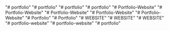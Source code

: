 "# portfolio" 
"# portfolio" 
"# portfolio" 
"# portfolio" 
"# Portfolio-Website" 
"# Portfolio-Website" 
"# Portfolio-Website" 
"# Portfolio-Website" 
"# Portfolio-Website" 
"# Portfolio" 
"# Portfolio" 
"# WEBSITE" 
"# WEBSITE" 
"# WEBSITE" 
"# portfolio-website" 
"# portfolio-website" 
"# portfolio" 
